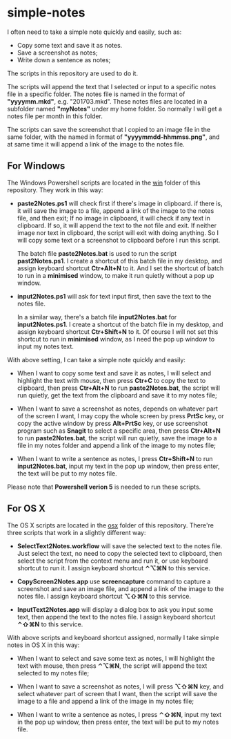 # simple-notes
I often need to take a simple note quickly and easily, such as:

*   Copy some text and save it as notes.
*   Save a screenshot as notes;
*   Write down a sentence as notes;

The scripts in this repository are used to do it.

The scripts will append the text that I selected or input to a specific notes file in a specific folder. The notes file is named in the format of __"yyyymm.mkd"__, e.g. "201703.mkd". These notes files are located in a subfolder named __"myNotes"__ under my home folder. So normally I will get a notes file per month in this folder.

The scripts can save the screenshot that I copied to an image file in the same folder, with the named in format of __"yyyymmdd-hhmmss.png"__, and at same time it will append a link of the image to the notes file.

## For Windows

The Windows Powershell scripts are located in the [win](https://github.com/tengshg/simple-notes/tree/master/win) folder of this repository. They work in this way:

*   __paste2Notes.ps1__ will check first if there's image in clipboard. if there is, it will save the image to a file, append a link of the image to the notes file, and then exit; If no image in clipboard, it will check if any text in clipboard. If so, it will append the text to the not file and exit. If neither image nor text in clipboard, the script will exit with doing anything. So I will copy some text or a screenshot to clipboard before I run this script.

    The batch file __paste2Notes.bat__ is used to run the script __past2Notes.ps1__. I create a shortcut of this batch file in my desktop, and assign keyboard shortcut __Ctr+Alt+N__ to it. And I set the shortcut of batch to run in a __minimised__ window, to make it run quietly without a pop up window.

*   __input2Notes.ps1__ will ask for text input first, then save the text to the notes file. 

    In a similar way, there's a batch file __input2Notes.bat__ for __input2Notes.ps1__. I create a shortcut of the batch file in my desktop, and assign keyboard shortcut __Ctr+Shift+N__ to it. Of course I will not set this shortcut to run in __minimised__ window, as I need the pop up window to input my notes text.

With above setting, I can take a simple note quickly and easily:

*   When I want to copy some text and save it as notes, I will select and highlight the text with mouse, then press __Ctr+C__ to copy the text to clipboard, then press __Ctr+Alt+N__ to run __paste2Notes.bat__, the script will run quietly, get the text from the clipboard and save it to my notes file;

*   When I want to save a screenshot as notes, depends on whatever part of the screen I want, I may copy the whole screen by press __PrtSc__ key, or copy the active window by press __Alt+PrtSc__ key, or use screenshot program such as __Snagit__ to select a specific area, then press __Ctr+Alt+N__ to run __paste2Notes.bat__, the script will run quietly, save the image to a file in my notes folder and append a link of the image to my notes file;

*   When I want to write a sentence as notes, I press __Ctr+Shift+N__ to run __input2Notes.bat__, input my text in the pop up window, then press enter, the text will be put to my notes file.

Please note that __Powershell verion 5__ is needed to run these scripts. 

## For OS X

The OS X scripts are located in the [osx](https://github.com/tengshg/simple-notes/tree/master/osx) folder of this repository. There're three scripts that work in a slightly different way:

*   __SelectText2Notes.workflow__ will save the selected text to the notes file. Just select the text, no need to copy the selected text to clipboard, then select the script from the context menu and run it, or use keyboard shortcut to run it. I assign keyboard shortcut __⌃⌥⌘N__ to this service.

*   __CopyScreen2Notes.app__ use __screencapture__ command to capture a screenshot and save an image file, and append a link of the image to the notes file. I assign keyboard shortcut __⌥⇧⌘N__ to this service.

*   __InputText2Notes.app__ will display a dialog box to ask you input some text, then append the text to the notes file. I assign keyboard shortcut __⌃⇧⌘N__ to this service.

With above scripts and keyboard shortcut assigned, normally I take simple notes in OS X in this way:

*   When I want to select and save some text as notes, I will highlight the text with mouse, then press __⌃⌥⌘N__, the script will append the text selected to my notes file;

*   When I want to save a screenshot as notes, I will press __⌥⇧⌘N__ key, and select whatever part of screen that I want, then the script will save the image to a file and append a link of the image in my notes file;

*   When I want to write a sentence as notes, I press __⌃⇧⌘N__, input my text in the pop up window, then press enter, the text will be put to my notes file.


